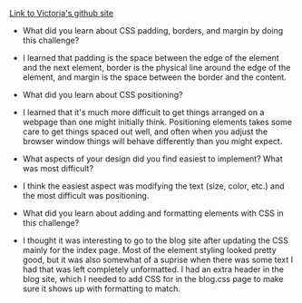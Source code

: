 [Link to Victoria's github site](http://vic8722.github.io/)

- What did you learn about CSS padding, borders, and margin by doing this challenge?

 - I learned that padding is the space between the edge of the element and the next element, border is the physical line around the edge of the element, and margin is the space between the border and the content.

- What did you learn about CSS positioning?

 - I learned that it's much more difficult to get things arranged on a webpage than one might initially think. Positioning elements takes some care to get things spaced out well, and often when you adjust the browser window things will behave differently than you might expect.

- What aspects of your design did you find easiest to implement? What was most difficult?

 - I think the easiest aspect was modifying the text (size, color, etc.) and the most difficult was positioning.

- What did you learn about adding and formatting elements with CSS in this challenge?

 - I thought it was interesting to go to the blog site after updating the CSS mainly for the index page. Most of the element styling looked pretty good, but it was also somewhat of a suprise when there was some text I had that was left completely unformatted. I had an extra header in the blog site, which I needed to add CSS for in the blog.css page to make sure it shows up with formatting to match.